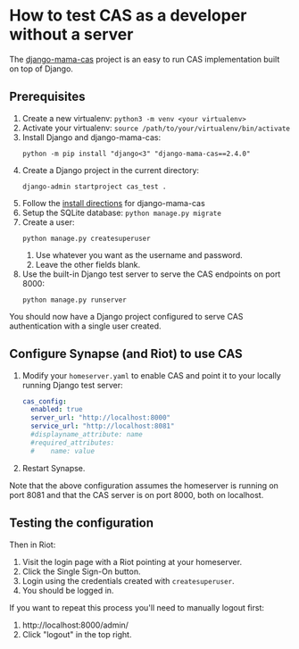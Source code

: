 # How to test CAS as a developer without a server

The [django-mama-cas](https://github.com/jbittel/django-mama-cas) project is an
easy to run CAS implementation built on top of Django.

## Prerequisites

1. Create a new virtualenv: `python3 -m venv <your virtualenv>`
2. Activate your virtualenv: `source /path/to/your/virtualenv/bin/activate`
3. Install Django and django-mama-cas:
   ```
   python -m pip install "django<3" "django-mama-cas==2.4.0"
   ```
4. Create a Django project in the current directory:
   ```
   django-admin startproject cas_test .
   ```
5. Follow the [install directions](https://django-mama-cas.readthedocs.io/en/latest/installation.html#configuring) for django-mama-cas
6. Setup the SQLite database: `python manage.py migrate`
7. Create a user:
   ```
   python manage.py createsuperuser
   ```
   1. Use whatever you want as the username and password.
   2. Leave the other fields blank.
8. Use the built-in Django test server to serve the CAS endpoints on port 8000:
   ```
   python manage.py runserver
   ```

You should now have a Django project configured to serve CAS authentication with
a single user created.

## Configure Synapse (and Riot) to use CAS

1. Modify your `homeserver.yaml` to enable CAS and point it to your locally
   running Django test server:
   ```yaml
   cas_config:
     enabled: true
     server_url: "http://localhost:8000"
     service_url: "http://localhost:8081"
     #displayname_attribute: name
     #required_attributes:
     #    name: value
   ```
2. Restart Synapse.

Note that the above configuration assumes the homeserver is running on port 8081
and that the CAS server is on port 8000, both on localhost.

## Testing the configuration

Then in Riot:

1. Visit the login page with a Riot pointing at your homeserver.
2. Click the Single Sign-On button.
3. Login using the credentials created with `createsuperuser`.
4. You should be logged in.

If you want to repeat this process you'll need to manually logout first:

1. http://localhost:8000/admin/
2. Click "logout" in the top right.
